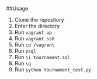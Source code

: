 ##Usage
1. Clone the repository
2. Enter the directory
3. Run `vagrant up`
4. Run `vagrant ssh`
5. Run `cd /vagrant`
6. Run `psql`
7. Run `\i tournament.sql`
8. Run `\q`
9. Run `python tournament_test.py`